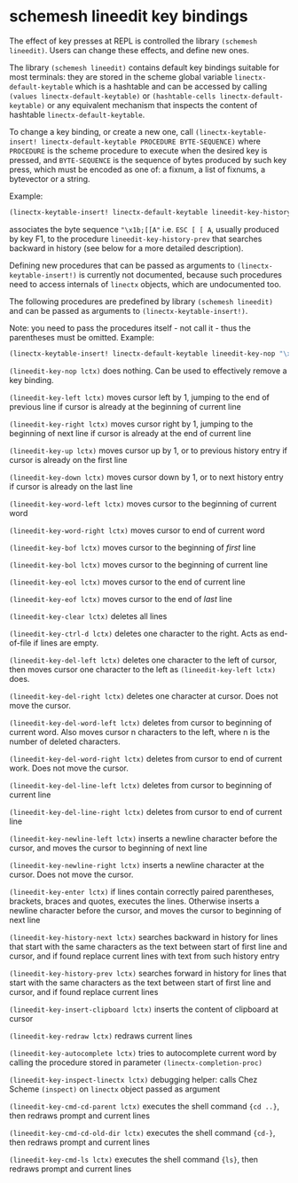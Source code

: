 # schemesh lineedit key bindings

The effect of key presses at REPL is controlled the library `(schemesh lineedit)`.
Users can change these effects, and define new ones.

The library `(schemesh lineedit)` contains default key bindings suitable for most terminals:
they are stored in the scheme global variable `linectx-default-keytable`
which is a hashtable and can be accessed by calling `(values linectx-default-keytable)`
or `(hashtable-cells linectx-default-keytable)`
or any equivalent mechanism that inspects the content of hashtable `linectx-default-keytable`.

To change a key binding, or create a new one, call
`(linectx-keytable-insert! linectx-default-keytable PROCEDURE BYTE-SEQUENCE)`
where `PROCEDURE` is the scheme procedure to execute when the desired key is pressed,
and `BYTE-SEQUENCE` is the sequence of bytes produced by such key press,
which must be encoded as one of: a fixnum, a list of fixnums, a bytevector or a string.

Example:
```scheme
(linectx-keytable-insert! linectx-default-keytable lineedit-key-history-prev "\x1b;[[A")
```
associates the byte sequence `"\x1b;[[A"` i.e. `ESC [ [ A`, usually produced by key F1,
to the procedure `lineedit-key-history-prev` that searches backward in history
(see below for a more detailed description).

Defining new procedures that can be passed as arguments to `(linectx-keytable-insert!)`
is currently not documented, because such procedures need to access internals of `linectx` objects,
which are undocumented too.

The following procedures are predefined by library `(schemesh lineedit)` and can be passed
as arguments to `(linectx-keytable-insert!)`.

Note: you need to pass the procedures itself - not call it - thus the parentheses must be omitted.
Example:
```scheme
(linectx-keytable-insert! linectx-default-keytable lineedit-key-nop "\x12;")
```

`(lineedit-key-nop lctx)` does nothing. Can be used to effectively remove a key binding.

`(lineedit-key-left lctx)` moves cursor left by 1, jumping to the end of previous line
  if cursor is already at the beginning of current line

`(lineedit-key-right lctx)` moves cursor right by 1, jumping to the beginning of next line
  if cursor is already at the end of current line

`(lineedit-key-up lctx)` moves cursor up by 1, or to previous history entry if cursor is already on the first line

`(lineedit-key-down lctx)` moves cursor down by 1, or to next history entry if cursor is already on the last line

`(lineedit-key-word-left lctx)` moves cursor to the beginning of current word

`(lineedit-key-word-right lctx)` moves cursor to end of current word

`(lineedit-key-bof lctx)` moves cursor to the beginning of *first* line

`(lineedit-key-bol lctx)` moves cursor to the beginning of current line

`(lineedit-key-eol lctx)` moves cursor to the end of current line

`(lineedit-key-eof lctx)` moves cursor to the end of *last* line

`(lineedit-key-clear lctx)` deletes all lines

`(lineedit-key-ctrl-d lctx)` deletes one character to the right. Acts as end-of-file if lines are empty.

`(lineedit-key-del-left lctx)` deletes one character to the left of cursor,
  then moves cursor one character to the left as `(lineedit-key-left lctx)` does.

`(lineedit-key-del-right lctx)` deletes one character at cursor. Does not move the cursor.

`(lineedit-key-del-word-left lctx)` deletes from cursor to beginning of current word.
  Also moves cursor n characters to the left, where n is the number of deleted characters.

`(lineedit-key-del-word-right lctx)` deletes from cursor to end of current work. Does not move the cursor.

`(lineedit-key-del-line-left lctx)` deletes from cursor to beginning of current line

`(lineedit-key-del-line-right lctx)` deletes from cursor to end of current line

`(lineedit-key-newline-left lctx)` inserts a newline character before the cursor, and moves the cursor
  to beginning of next line

`(lineedit-key-newline-right lctx)` inserts a newline character at the cursor. Does not move the cursor.

`(lineedit-key-enter lctx)` if lines contain correctly paired parentheses, brackets, braces and quotes,
  executes the lines. Otherwise inserts a newline character before the cursor, and moves the cursor
  to beginning of next line

`(lineedit-key-history-next lctx)` searches backward in history for lines that start with the same characters
  as the text between start of first line and cursor, and if found replace current lines
  with text from such history entry

`(lineedit-key-history-prev lctx)` searches forward in history for lines that start with the same characters
  as the text between start of first line and cursor, and if found replace current lines

`(lineedit-key-insert-clipboard lctx)` inserts the content of clipboard at cursor

`(lineedit-key-redraw lctx)` redraws current lines

`(lineedit-key-autocomplete lctx)` tries to autocomplete current word by calling the procedure
  stored in parameter `(linectx-completion-proc)`

`(lineedit-key-inspect-linectx lctx)` debugging helper: calls Chez Scheme `(inspect)` on `linectx` object passed as argument

`(lineedit-key-cmd-cd-parent lctx)` executes the shell command `{cd ..}`, then redraws prompt and current lines

`(lineedit-key-cmd-cd-old-dir lctx)` executes the shell command `{cd-}`, then redraws prompt and current lines

`(lineedit-key-cmd-ls lctx)` executes the shell command `{ls}`, then redraws prompt and current lines
